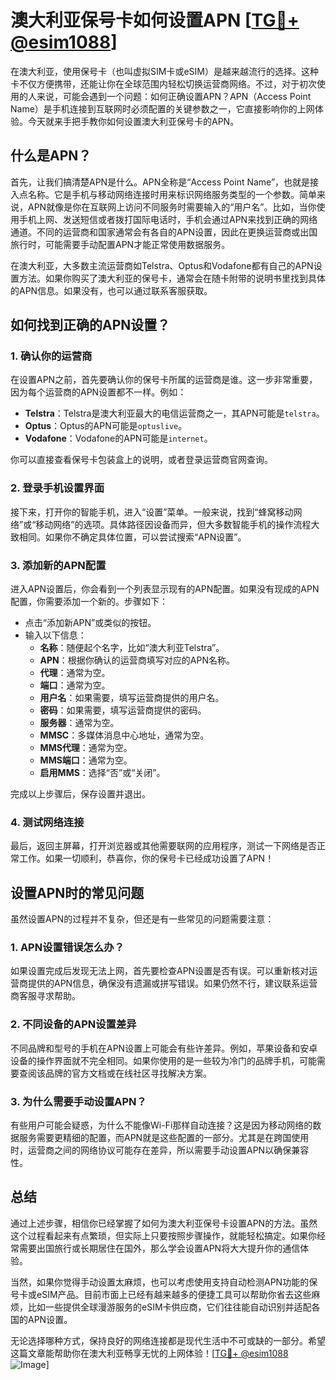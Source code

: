 # 澳大利亚保号卡如何设置APN [[TG💪+ @esim1088](https://t.me/s/esim1088)]

在澳大利亚，使用保号卡（也叫虚拟SIM卡或eSIM）是越来越流行的选择。这种卡不仅方便携带，还能让你在全球范围内轻松切换运营商网络。不过，对于初次使用的人来说，可能会遇到一个问题：如何正确设置APN？APN（Access Point Name）是手机连接到互联网时必须配置的关键参数之一，它直接影响你的上网体验。今天就来手把手教你如何设置澳大利亚保号卡的APN。

## 什么是APN？

首先，让我们搞清楚APN是什么。APN全称是“Access Point Name”，也就是接入点名称。它是手机与移动网络连接时用来标识网络服务类型的一个参数。简单来说，APN就像是你在互联网上访问不同服务时需要输入的“用户名”。比如，当你使用手机上网、发送短信或者拨打国际电话时，手机会通过APN来找到正确的网络通道。不同的运营商和国家通常会有各自的APN设置，因此在更换运营商或出国旅行时，可能需要手动配置APN才能正常使用数据服务。

在澳大利亚，大多数主流运营商如Telstra、Optus和Vodafone都有自己的APN设置方法。如果你购买了澳大利亚的保号卡，通常会在随卡附带的说明书里找到具体的APN信息。如果没有，也可以通过联系客服获取。

## 如何找到正确的APN设置？

### 1. 确认你的运营商

在设置APN之前，首先要确认你的保号卡所属的运营商是谁。这一步非常重要，因为每个运营商的APN设置都不一样。例如：

- **Telstra**：Telstra是澳大利亚最大的电信运营商之一，其APN可能是`telstra`。
- **Optus**：Optus的APN可能是`optuslive`。
- **Vodafone**：Vodafone的APN可能是`internet`。

你可以直接查看保号卡包装盒上的说明，或者登录运营商官网查询。

### 2. 登录手机设置界面

接下来，打开你的智能手机，进入“设置”菜单。一般来说，找到“蜂窝移动网络”或“移动网络”的选项。具体路径因设备而异，但大多数智能手机的操作流程大致相同。如果你不确定具体位置，可以尝试搜索“APN设置”。

### 3. 添加新的APN配置

进入APN设置后，你会看到一个列表显示现有的APN配置。如果没有现成的APN配置，你需要添加一个新的。步骤如下：

- 点击“添加新APN”或类似的按钮。
- 输入以下信息：
  - **名称**：随便起个名字，比如“澳大利亚Telstra”。
  - **APN**：根据你确认的运营商填写对应的APN名称。
  - **代理**：通常为空。
  - **端口**：通常为空。
  - **用户名**：如果需要，填写运营商提供的用户名。
  - **密码**：如果需要，填写运营商提供的密码。
  - **服务器**：通常为空。
  - **MMSC**：多媒体消息中心地址，通常为空。
  - **MMS代理**：通常为空。
  - **MMS端口**：通常为空。
  - **启用MMS**：选择“否”或“关闭”。

完成以上步骤后，保存设置并退出。

### 4. 测试网络连接

最后，返回主屏幕，打开浏览器或其他需要联网的应用程序，测试一下网络是否正常工作。如果一切顺利，恭喜你，你的保号卡已经成功设置了APN！

## 设置APN时的常见问题

虽然设置APN的过程并不复杂，但还是有一些常见的问题需要注意：

### 1. APN设置错误怎么办？

如果设置完成后发现无法上网，首先要检查APN设置是否有误。可以重新核对运营商提供的APN信息，确保没有遗漏或拼写错误。如果仍然不行，建议联系运营商客服寻求帮助。

### 2. 不同设备的APN设置差异

不同品牌和型号的手机在APN设置上可能会有些许差异。例如，苹果设备和安卓设备的操作界面就不完全相同。如果你使用的是一些较为冷门的品牌手机，可能需要查阅该品牌的官方文档或在线社区寻找解决方案。

### 3. 为什么需要手动设置APN？

有些用户可能会疑惑，为什么不能像Wi-Fi那样自动连接？这是因为移动网络的数据服务需要更精细的配置，而APN就是这些配置的一部分。尤其是在跨国使用时，运营商之间的网络协议可能存在差异，所以需要手动设置APN以确保兼容性。

## 总结

通过上述步骤，相信你已经掌握了如何为澳大利亚保号卡设置APN的方法。虽然这个过程看起来有点繁琐，但实际上只要按照步骤操作，就能轻松搞定。如果你经常需要出国旅行或长期居住在国外，那么学会设置APN将大大提升你的通信体验。

当然，如果你觉得手动设置太麻烦，也可以考虑使用支持自动检测APN功能的保号卡或eSIM产品。目前市面上已经有越来越多的便捷工具可以帮助你省去这些麻烦，比如一些提供全球漫游服务的eSIM卡供应商，它们往往能自动识别并适配各国的APN设置。

无论选择哪种方式，保持良好的网络连接都是现代生活中不可或缺的一部分。希望这篇文章能帮助你在澳大利亚畅享无忧的上网体验！[[TG💪+ @esim1088](https://t.me/s/esim1088) ![Image](https://i.postimg.cc/4NQfJmqS/Snipaste-2025-05-13-00-14-12.png)]